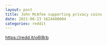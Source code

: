 ```yaml
--- 
layout: post 
title: John McAfee supporting privacy coins 
date: 2021-06-23 1624480004 
categories: reddit 
--- 
```

https://redd.it/o6l8rb